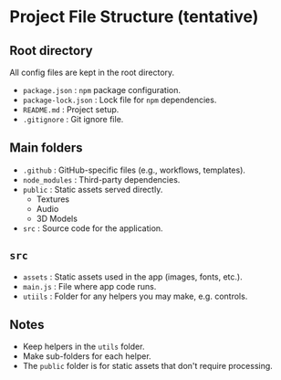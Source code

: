 # Project File Structure (tentative)

## Root directory

All config files are kept in the root directory.

* `package.json` : `npm` package configuration.
* `package-lock.json` : Lock file for `npm` dependencies.
* `README.md` : Project setup.
* `.gitignore` : Git ignore file.

## Main folders

* `.github` : GitHub-specific files (e.g., workflows, templates). 
* `node_modules` : Third-party dependencies. 
* `public` : Static assets served directly.
	* Textures
	* Audio
	* 3D Models
* `src` : Source code for the application.

## `src` 

* `assets` : Static assets used in the app (images, fonts, etc.).
* `main.js` : File where app code runs.
* `utiils` : Folder for any helpers you may make, e.g. controls.

## Notes

* Keep helpers in the `utils` folder.
* Make sub-folders for each helper.
* The `public` folder is for static assets that don't require processing.

